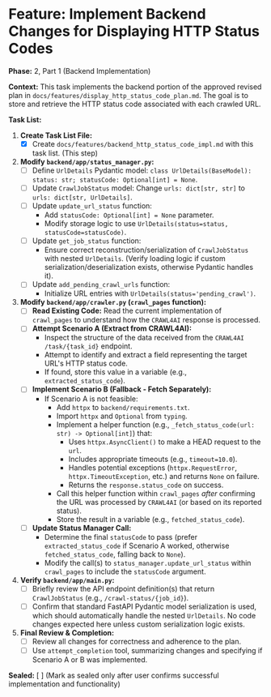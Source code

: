 # Feature: Implement Backend Changes for Displaying HTTP Status Codes

**Phase:** 2, Part 1 (Backend Implementation)

**Context:** This task implements the backend portion of the approved revised plan in `docs/features/display_http_status_code_plan.md`. The goal is to store and retrieve the HTTP status code associated with each crawled URL.

**Task List:**

1.  **Create Task List File:**
    *   [X] Create `docs/features/backend_http_status_code_impl.md` with this task list. (This step)

2.  **Modify `backend/app/status_manager.py`:**
    *   [ ] Define `UrlDetails` Pydantic model: `class UrlDetails(BaseModel): status: str; statusCode: Optional[int] = None`.
    *   [ ] Update `CrawlJobStatus` model: Change `urls: dict[str, str]` to `urls: dict[str, UrlDetails]`.
    *   [ ] Update `update_url_status` function:
        *   Add `statusCode: Optional[int] = None` parameter.
        *   Modify storage logic to use `UrlDetails(status=status, statusCode=statusCode)`.
    *   [ ] Update `get_job_status` function:
        *   Ensure correct reconstruction/serialization of `CrawlJobStatus` with nested `UrlDetails`. (Verify loading logic if custom serialization/deserialization exists, otherwise Pydantic handles it).
    *   [ ] Update `add_pending_crawl_urls` function:
        *   Initialize URL entries with `UrlDetails(status='pending_crawl')`.

3.  **Modify `backend/app/crawler.py` (`crawl_pages` function):**
    *   [ ] **Read Existing Code:** Read the current implementation of `crawl_pages` to understand how the `CRAWL4AI` response is processed.
    *   [ ] **Attempt Scenario A (Extract from CRAWL4AI):**
        *   Inspect the structure of the data received from the `CRAWL4AI` `/task/{task_id}` endpoint.
        *   Attempt to identify and extract a field representing the target URL's HTTP status code.
        *   If found, store this value in a variable (e.g., `extracted_status_code`).
    *   [ ] **Implement Scenario B (Fallback - Fetch Separately):**
        *   If Scenario A is not feasible:
            *   Add `httpx` to `backend/requirements.txt`.
            *   Import `httpx` and `Optional` from `typing`.
            *   Implement a helper function (e.g., `_fetch_status_code(url: str) -> Optional[int]`) that:
                *   Uses `httpx.AsyncClient()` to make a HEAD request to the `url`.
                *   Includes appropriate timeouts (e.g., `timeout=10.0`).
                *   Handles potential exceptions (`httpx.RequestError`, `httpx.TimeoutException`, etc.) and returns `None` on failure.
                *   Returns the `response.status_code` on success.
            *   Call this helper function within `crawl_pages` *after* confirming the URL was processed by `CRAWL4AI` (or based on its reported status).
            *   Store the result in a variable (e.g., `fetched_status_code`).
    *   [ ] **Update Status Manager Call:**
        *   Determine the final `statusCode` to pass (prefer `extracted_status_code` if Scenario A worked, otherwise `fetched_status_code`, falling back to `None`).
        *   Modify the call(s) to `status_manager.update_url_status` within `crawl_pages` to include the `statusCode` argument.

4.  **Verify `backend/app/main.py`:**
    *   [ ] Briefly review the API endpoint definition(s) that return `CrawlJobStatus` (e.g., `/crawl-status/{job_id}`).
    *   [ ] Confirm that standard FastAPI Pydantic model serialization is used, which should automatically handle the nested `UrlDetails`. No code changes expected here unless custom serialization logic exists.

5.  **Final Review & Completion:**
    *   [ ] Review all changes for correctness and adherence to the plan.
    *   [ ] Use `attempt_completion` tool, summarizing changes and specifying if Scenario A or B was implemented.

**Sealed:** [ ] (Mark as sealed only after user confirms successful implementation and functionality)